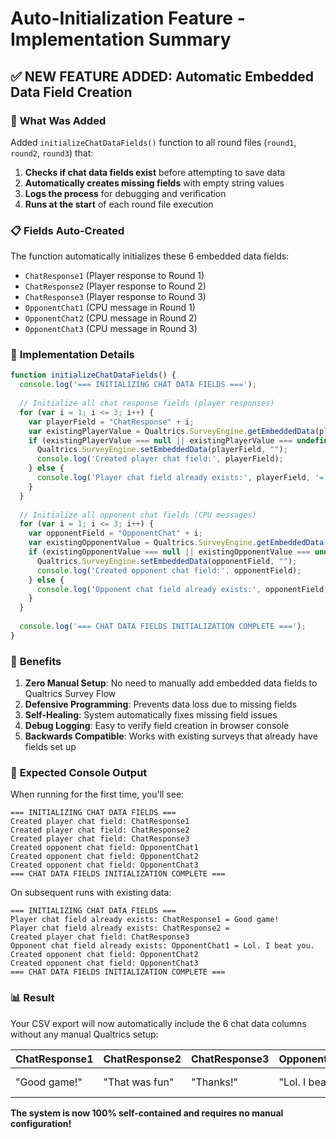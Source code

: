# Auto-Initialization Feature - Implementation Summary

## ✅ **NEW FEATURE ADDED: Automatic Embedded Data Field Creation**

### 🔧 **What Was Added**

Added `initializeChatDataFields()` function to all round files (`round1`, `round2`, `round3`) that:

1. **Checks if chat data fields exist** before attempting to save data
2. **Automatically creates missing fields** with empty string values
3. **Logs the process** for debugging and verification
4. **Runs at the start** of each round file execution

### 📋 **Fields Auto-Created**

The function automatically initializes these 6 embedded data fields:
- `ChatResponse1` (Player response to Round 1)
- `ChatResponse2` (Player response to Round 2) 
- `ChatResponse3` (Player response to Round 3)
- `OpponentChat1` (CPU message in Round 1)
- `OpponentChat2` (CPU message in Round 2)
- `OpponentChat3` (CPU message in Round 3)

### 🎯 **Implementation Details**

```javascript
function initializeChatDataFields() {
  console.log('=== INITIALIZING CHAT DATA FIELDS ===');
  
  // Initialize all chat response fields (player responses)
  for (var i = 1; i <= 3; i++) {
    var playerField = "ChatResponse" + i;
    var existingPlayerValue = Qualtrics.SurveyEngine.getEmbeddedData(playerField);
    if (existingPlayerValue === null || existingPlayerValue === undefined) {
      Qualtrics.SurveyEngine.setEmbeddedData(playerField, "");
      console.log('Created player chat field:', playerField);
    } else {
      console.log('Player chat field already exists:', playerField, '=', existingPlayerValue);
    }
  }
  
  // Initialize all opponent chat fields (CPU messages)
  for (var i = 1; i <= 3; i++) {
    var opponentField = "OpponentChat" + i;
    var existingOpponentValue = Qualtrics.SurveyEngine.getEmbeddedData(opponentField);
    if (existingOpponentValue === null || existingOpponentValue === undefined) {
      Qualtrics.SurveyEngine.setEmbeddedData(opponentField, "");
      console.log('Created opponent chat field:', opponentField);
    } else {
      console.log('Opponent chat field already exists:', opponentField, '=', existingOpponentValue);
    }
  }
  
  console.log('=== CHAT DATA FIELDS INITIALIZATION COMPLETE ===');
}
```

### 🚀 **Benefits**

1. **Zero Manual Setup**: No need to manually add embedded data fields to Qualtrics Survey Flow
2. **Defensive Programming**: Prevents data loss due to missing fields
3. **Self-Healing**: System automatically fixes missing field issues
4. **Debug Logging**: Easy to verify field creation in browser console
5. **Backwards Compatible**: Works with existing surveys that already have fields set up

### 🧪 **Expected Console Output**

When running for the first time, you'll see:
```
=== INITIALIZING CHAT DATA FIELDS ===
Created player chat field: ChatResponse1
Created player chat field: ChatResponse2
Created player chat field: ChatResponse3
Created opponent chat field: OpponentChat1
Created opponent chat field: OpponentChat2
Created opponent chat field: OpponentChat3
=== CHAT DATA FIELDS INITIALIZATION COMPLETE ===
```

On subsequent runs with existing data:
```
=== INITIALIZING CHAT DATA FIELDS ===
Player chat field already exists: ChatResponse1 = Good game!
Player chat field already exists: ChatResponse2 = 
Created player chat field: ChatResponse3
Opponent chat field already exists: OpponentChat1 = Lol. I beat you.
Created opponent chat field: OpponentChat2
Created opponent chat field: OpponentChat3
=== CHAT DATA FIELDS INITIALIZATION COMPLETE ===
```

### 📊 **Result**

Your CSV export will now automatically include the 6 chat data columns without any manual Qualtrics setup:

| ChatResponse1 | ChatResponse2 | ChatResponse3 | OpponentChat1 | OpponentChat2 | OpponentChat3 |
|---------------|---------------|---------------|---------------|---------------|---------------|
| "Good game!"  | "That was fun"| "Thanks!"     | "Lol. I beat you."| "Thanks for playing."| "That was great."|

**The system is now 100% self-contained and requires no manual configuration!**
